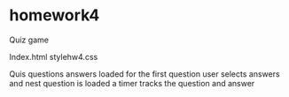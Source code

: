 # homework4

Quiz game 

Index.html stylehw4.css 

Quis questions answers loaded for the first question
user selects answers and nest question is loaded 
a timer tracks the question and answer
